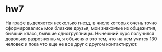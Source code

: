 # hw7
На графе выделяется несколько гнезд, в числе которых очень точно сформировались мои близкие друзья, мои знакомые из общежития, бывший класс, бывшие одногруппницы. Нынешний курс получился довольно разрозненным, я объясняю это тем, что на нем учится 130 человек и пока что еще не все друг с другом контактируют. 
